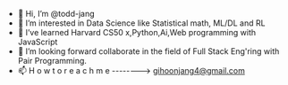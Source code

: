 - 👋 Hi, I’m @todd-jang
- 👀 I’m interested in Data Science like Statistical math, ML/DL and RL
- 🌱 I’ve learned Harvard CS50 x,Python,Ai,Web programming with JavaScript
- 💞️ I’m looking forward collaborate in the field of Full Stack Eng'ring with Pair Programming.
- 📫 H o w   t o   r e a c h   m e   -------->     gihoonjang4@gmail.com

<!---
todd-jang/todd-jang is a ✨ special ✨ repository because its `README.md` (this file) appears on your GitHub profile.
You can click the Preview link to take a look at your changes.
--->
